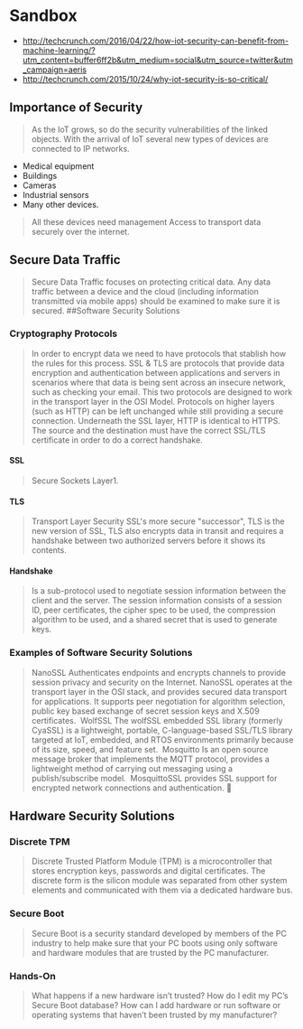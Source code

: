 # Sandbox

- http://techcrunch.com/2016/04/22/how-iot-security-can-benefit-from-machine-learning/?utm_content=buffer6ff2b&utm_medium=social&utm_source=twitter&utm_campaign=aeris
- http://techcrunch.com/2015/10/24/why-iot-security-is-so-critical/

## Importance of Security
>As the IoT grows, so do the security vulnerabilities of the linked objects.
>With the arrival of IoT several new types of devices are connected to IP networks.

* Medical equipment
* Buildings
* Cameras
* Industrial sensors
* Many other devices.

>All these devices need management Access to transport data securely over the internet.
## Secure Data Traffic
>Secure Data Traffic focuses on protecting critical data.
>Any data traffic between a device and the cloud (including information transmitted via mobile apps) should be examined to make sure it is secured.
##Software Security Solutions

### Cryptography Protocols
>In order to encrypt data we need to have protocols that stablish how the rules for this process.
>SSL & TLS are protocols that provide data encryption and authentication between applications and servers in scenarios where that data is being sent across an insecure network, such as checking your email.
>This two protocols are designed to work in the transport layer in the OSI Model.
>Protocols on higher layers (such as HTTP) can be left unchanged while still providing a secure connection. Underneath the SSL layer, HTTP is identical to HTTPS.
>The source and the destination must have the correct SSL/TLS certificate in order to do a correct handshake.


#### SSL
>Secure Sockets Layer1. 

#### TLS
> Transport Layer Security
> SSL's more secure "successor", TLS is the new version of SSL, 
 TLS also encrypts data in transit and requires a handshake between two authorized servers before it shows its contents.
#### Handshake
>Is a sub-protocol used to negotiate session information between the client and the server. The session information consists of a session ID, peer certificates, the cipher spec to be used, the compression algorithm to be used, and a shared secret that is used to generate keys.
### Examples of Software Security Solutions
>NanoSSL
>Authenticates endpoints and encrypts channels to provide session privacy and security on the Internet. NanoSSL operates at the transport layer in the OSI stack, and provides secured data transport for applications. It supports peer negotiation for algorithm selection, public key based exchange of secret session keys and X.509 certificates. 
>WolfSSL
>The wolfSSL embedded SSL library (formerly CyaSSL) is a lightweight, portable, C-language-based SSL/TLS library targeted at IoT, embedded, and RTOS environments primarily because of its size, speed, and feature set. 
>Mosquitto
>Is an open source message broker that implements the MQTT protocol, provides a lightweight method of carrying out messaging using a publish/subscribe model. 
MosquittoSSL provides SSL support for encrypted network connections and authentication. 


## Hardware Security Solutions
### Discrete TPM
>Discrete Trusted Platform Module (TPM) is a microcontroller that stores encryption keys, passwords and digital certificates. 
>The discrete form is the silicon module was separated from other system elements and communicated with them via a dedicated hardware bus.
### Secure Boot
>Secure Boot is a security standard developed by members of the PC industry to help make sure that your PC boots using only software and hardware modules that are trusted by the PC manufacturer.
### Hands-On
>What happens if a new hardware isn’t trusted? 
>How do I edit my PC’s Secure Boot database? 
>How can I add hardware or run software or operating systems that haven’t been trusted by my manufacturer? 
